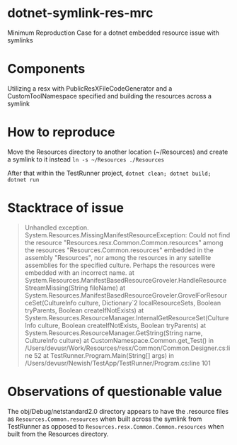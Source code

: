 # dotnet-symlink-res-mrc
Minimum Reproduction Case for a dotnet embedded resource issue with symlinks

# Components
Utilizing a resx with PublicResXFileCodeGenerator and a CustomToolNamespace specified and building the resources across a symlink

# How to reproduce
Move the Resources directory to another location (~/Resources) and create a symlink to it instead
`ln -s ~/Resources ./Resources`

After that within the TestRunner project, `dotnet clean; dotnet build; dotnet run`

# Stacktrace of issue

>Unhandled exception. System.Resources.MissingManifestResourceException: Could not find the resource "Resources.resx.Common.Common.resources" among the resources "Resources.Common.resources" embedded in the assembly "Resources", nor among the resources in any satellite assemblies for the specified culture. Perhaps the resources were embedded with an incorrect name.
>   at System.Resources.ManifestBasedResourceGroveler.HandleResourceStreamMissing(String fileName)
>   at System.Resources.ManifestBasedResourceGroveler.GrovelForResourceSet(CultureInfo culture, Dictionary`2 localResourceSets, Boolean tryParents, Boolean createIfNotExists)
>   at System.Resources.ResourceManager.InternalGetResourceSet(CultureInfo culture, Boolean createIfNotExists, Boolean tryParents)
>   at System.Resources.ResourceManager.GetString(String name, CultureInfo culture)
>   at CustomNamespace.Common.get_Test() in /Users/devusr/Work/Resources/resx/Common/Common.Designer.cs:line 52
>   at TestRunner.Program.Main(String[] args) in /Users/devusr/Newish/TestApp/TestRunner/Program.cs:line 101

# Observations of questionable value
The obj/Debug/netstandard2.0 directory appears to have the .resource files as `Resources.Common.resources` when built across the symlink from TestRunner as opposed to `Resources.resx.Common.Common.resources` when built from the Resources directory.